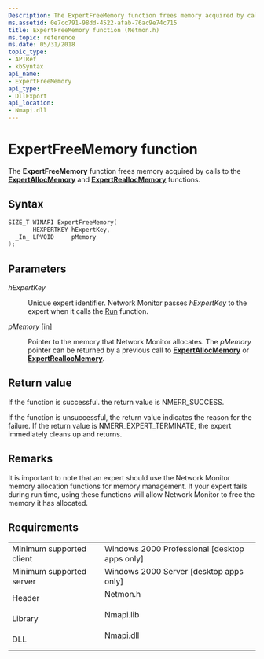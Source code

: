 ```yaml
---
Description: The ExpertFreeMemory function frees memory acquired by calls to the ExpertAllocMemory and ExpertReallocMemory functions.
ms.assetid: 0e7cc791-98dd-4522-afab-76ac9e74c715
title: ExpertFreeMemory function (Netmon.h)
ms.topic: reference
ms.date: 05/31/2018
topic_type: 
- APIRef
- kbSyntax
api_name: 
- ExpertFreeMemory
api_type: 
- DllExport
api_location: 
- Nmapi.dll
---
```


# ExpertFreeMemory function

The **ExpertFreeMemory** function frees memory acquired by calls to the [**ExpertAllocMemory**](expertallocmemory.md) and [**ExpertReallocMemory**](expertreallocmemory.md) functions.

## Syntax


```C++
SIZE_T WINAPI ExpertFreeMemory(
       HEXPERTKEY hExpertKey,
  _In_ LPVOID     pMemory
);
```



## Parameters

<dl> <dt>

*hExpertKey* 
</dt> <dd>

Unique expert identifier. Network Monitor passes *hExpertKey* to the expert when it calls the [Run](run.md) function.

</dd> <dt>

*pMemory* \[in\]
</dt> <dd>

Pointer to the memory that Network Monitor allocates. The *pMemory* pointer can be returned by a previous call to [**ExpertAllocMemory**](expertallocmemory.md) or [**ExpertReallocMemory**](expertreallocmemory.md).

</dd> </dl>

## Return value

If the function is successful. the return value is NMERR\_SUCCESS.

If the function is unsuccessful, the return value indicates the reason for the failure. If the return value is NMERR\_EXPERT\_TERMINATE, the expert immediately cleans up and returns.

## Remarks

It is important to note that an expert should use the Network Monitor memory allocation functions for memory management. If your expert fails during run time, using these functions will allow Network Monitor to free the memory it has allocated.

## Requirements



|                                     |                                                                                      |
|-------------------------------------|--------------------------------------------------------------------------------------|
| Minimum supported client<br/> | Windows 2000 Professional \[desktop apps only\]<br/>                           |
| Minimum supported server<br/> | Windows 2000 Server \[desktop apps only\]<br/>                                 |
| Header<br/>                   | <dl> <dt>Netmon.h</dt> </dl>  |
| Library<br/>                  | <dl> <dt>Nmapi.lib</dt> </dl> |
| DLL<br/>                      | <dl> <dt>Nmapi.dll</dt> </dl> |



 

 




